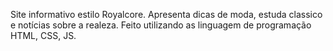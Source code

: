 Site informativo estilo Royalcore.
Apresenta dicas de moda, estuda classico e notícias sobre a realeza. 
Feito utilizando as linguagem de programação HTML, CSS, JS.
